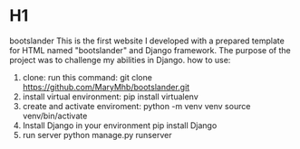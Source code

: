 # H1
bootslander
This is the first website I developed with a prepared template for HTML named "bootslander" and Django framework.
The purpose of the project was to challenge my abilities in Django.
how to use:
1. clone:
run this command:
git clone https://github.com/MaryMhb/bootslander.git
2. install virtual environment:
pip install virtualenv
3. create and activate enviroment:
python -m venv venv
source venv/bin/activate
4. Install Django in your environment
pip install Django
5. run server
python manage.py runserver
